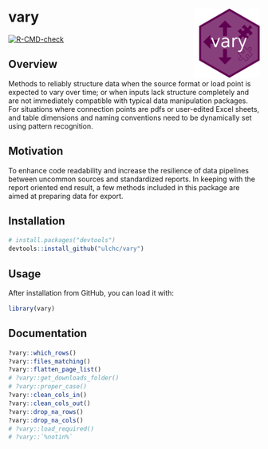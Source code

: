 
<!-- README.md is generated from README.Rmd. Please edit that file -->

# vary <a href='https://github.com/ulchc/vary'><img src='man/figures/logo.png' align="right" height="139" /></a>

<!-- badges: start -->

[![R-CMD-check](https://github.com/ulchc/vary/actions/workflows/R-CMD-check.yaml/badge.svg)](https://github.com/ulchc/vary/actions/workflows/R-CMD-check.yaml)
<!-- badges: end -->

## Overview

Methods to reliably structure data when the source format or load point
is expected to vary over time; or when inputs lack structure completely
and are not immediately compatible with typical data manipulation
packages. For situations where connection points are pdfs or user-edited
Excel sheets, and table dimensions and naming conventions need to be
dynamically set using pattern recognition.

## Motivation

To enhance code readability and increase the resilience of data
pipelines between uncommon sources and standardized reports. In keeping
with the report oriented end result, a few methods included in this
package are aimed at preparing data for export.

## Installation

``` r
# install.packages("devtools")
devtools::install_github("ulchc/vary")
```

## Usage

After installation from GitHub, you can load it with:

``` r
library(vary)
```

## Documentation

``` r
?vary::which_rows()
?vary::files_matching()
?vary::flatten_page_list()
# ?vary::get_downloads_folder()
# ?vary::proper_case()
?vary::clean_cols_in()
?vary::clean_cols_out()
?vary::drop_na_rows()
?vary::drop_na_cols()
# ?vary::load_required()
# ?vary::`%notin%`
```
